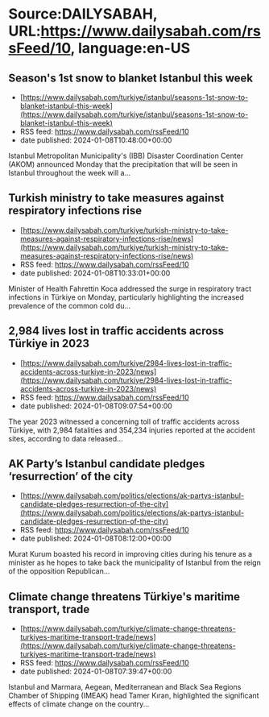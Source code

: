 # Source:DAILYSABAH, URL:https://www.dailysabah.com/rssFeed/10, language:en-US

## Season's 1st snow to blanket Istanbul this week
 - [https://www.dailysabah.com/turkiye/istanbul/seasons-1st-snow-to-blanket-istanbul-this-week](https://www.dailysabah.com/turkiye/istanbul/seasons-1st-snow-to-blanket-istanbul-this-week)
 - RSS feed: https://www.dailysabah.com/rssFeed/10
 - date published: 2024-01-08T10:48:00+00:00

Istanbul Metropolitan Municipality's (IBB) Disaster Coordination Center (AKOM) announced Monday that the precipitation that will be seen in Istanbul throughout the week will a...

## Turkish ministry to take measures against respiratory infections rise
 - [https://www.dailysabah.com/turkiye/turkish-ministry-to-take-measures-against-respiratory-infections-rise/news](https://www.dailysabah.com/turkiye/turkish-ministry-to-take-measures-against-respiratory-infections-rise/news)
 - RSS feed: https://www.dailysabah.com/rssFeed/10
 - date published: 2024-01-08T10:33:01+00:00

Minister of Health Fahrettin Koca addressed the surge in respiratory tract infections in Türkiye on Monday, particularly highlighting the increased prevalence of the common cold du...

## 2,984 lives lost in traffic accidents across Türkiye in 2023
 - [https://www.dailysabah.com/turkiye/2984-lives-lost-in-traffic-accidents-across-turkiye-in-2023/news](https://www.dailysabah.com/turkiye/2984-lives-lost-in-traffic-accidents-across-turkiye-in-2023/news)
 - RSS feed: https://www.dailysabah.com/rssFeed/10
 - date published: 2024-01-08T09:07:54+00:00

The year 2023 witnessed a concerning toll of traffic accidents across Türkiye, with 2,984 fatalities and 354,234 injuries reported at the accident sites, according to data released...

## AK Party’s Istanbul candidate pledges ‘resurrection’ of the city
 - [https://www.dailysabah.com/politics/elections/ak-partys-istanbul-candidate-pledges-resurrection-of-the-city](https://www.dailysabah.com/politics/elections/ak-partys-istanbul-candidate-pledges-resurrection-of-the-city)
 - RSS feed: https://www.dailysabah.com/rssFeed/10
 - date published: 2024-01-08T08:12:00+00:00

Murat Kurum boasted his record in improving cities during his tenure as a minister as he hopes to take back the municipality of Istanbul from the reign of the opposition Republican...

## Climate change threatens Türkiye's maritime transport, trade
 - [https://www.dailysabah.com/turkiye/climate-change-threatens-turkiyes-maritime-transport-trade/news](https://www.dailysabah.com/turkiye/climate-change-threatens-turkiyes-maritime-transport-trade/news)
 - RSS feed: https://www.dailysabah.com/rssFeed/10
 - date published: 2024-01-08T07:39:47+00:00

Istanbul and Marmara, Aegean, Mediterranean and Black Sea Regions Chamber of Shipping (IMEAK) head Tamer Kıran, highlighted the significant effects of climate change on the country...

